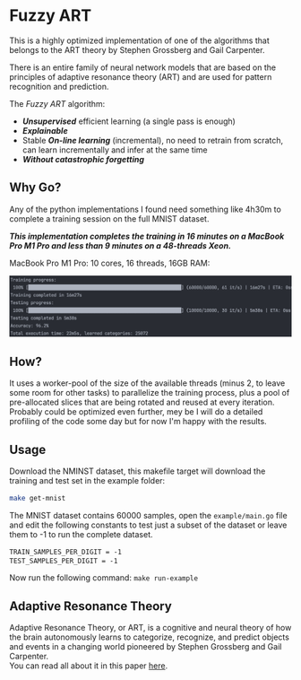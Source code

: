 # Fuzzy ART

This is a highly optimized implementation of one of the algorithms that belongs to the ART theory by Stephen Grossberg and Gail Carpenter.

There is an entire family of neural network models that are based on the principles of adaptive resonance theory (ART) and are used for pattern recognition and prediction.

The _Fuzzy ART_ algorithm:
- **_Unsupervised_** efficient learning (a single pass is enough)
- **_Explainable_**
- Stable **_On-line learning_** (incremental), no need to retrain from scratch, can learn incrementally and infer at the same time
- **_Without catastrophic forgetting_**

## Why Go?
Any of the python implementations I found need something like 4h30m to complete a training session on the full MNIST dataset.

_**This implementation completes the training in 16 minutes on a MacBook Pro M1 Pro and less than 9 minutes on a 48-threads Xeon.**_

MacBook Pro M1 Pro: 10 cores, 16 threads, 16GB RAM:

![](./resources/MacbookPro_M1_Pro.png)

## How?

It uses a worker-pool of the size of the available threads (minus 2, to leave some room for other tasks) to parallelize the training process, plus a pool of pre-allocated slices that are being rotated and reused at every iteration.
Probably could be optimized even further, mey be I will do a detailed profiling of the code some day but for now I'm happy with the results.

## Usage

Download the NMINST dataset, this makefile target will download the training and test set in the example folder:
```bash
make get-mnist
```

The MNIST dataset contains 60000 samples, open the `example/main.go` file and edit the following constants to test just a subset of the dataset or leave them to -1 to run the complete dataset.

```
TRAIN_SAMPLES_PER_DIGIT = -1
TEST_SAMPLES_PER_DIGIT = -1
```

Now run the following command: `make run-example`

## Adaptive Resonance Theory

Adaptive Resonance Theory, or ART, is a cognitive and neural theory of how the brain autonomously learns to categorize, recognize, and predict objects and events in a changing world pioneered by Stephen Grossberg and Gail Carpenter.  
You can read all about it in this paper [here](https://www.semanticscholar.org/paper/Adaptive-Resonance-Theory%3A-How-a-brain-learns-to-a-Grossberg/71bc18bcafe1f4909a97b0b17a522dffe306ee6a?p2df).
